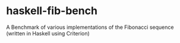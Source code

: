# haskell-fib-bench
A Benchmark of various implementations of the Fibonacci sequence (written in Haskell using Criterion)
